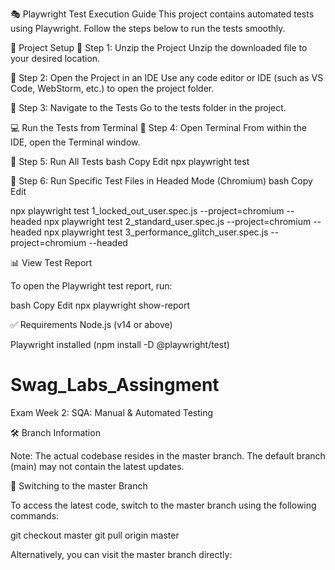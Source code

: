 🎭 Playwright Test Execution Guide
This project contains automated tests using Playwright. Follow the steps below to run the tests smoothly.

📁 Project Setup
🔹 Step 1: Unzip the Project
Unzip the downloaded file to your desired location.

🔹 Step 2: Open the Project in an IDE
Use any code editor or IDE (such as VS Code, WebStorm, etc.) to open the project folder.

🔹 Step 3: Navigate to the Tests
Go to the tests folder in the project.

💻 Run the Tests from Terminal
🔹 Step 4: Open Terminal
From within the IDE, open the Terminal window.

🔹 Step 5: Run All Tests
bash
Copy
Edit
npx playwright test

🔹 Step 6: Run Specific Test Files in Headed Mode (Chromium)
bash
Copy
Edit

npx playwright test 1_locked_out_user.spec.js --project=chromium --headed
npx playwright test 2_standard_user.spec.js --project=chromium --headed
npx playwright test 3_performance_glitch_user.spec.js --project=chromium --headed

📊 View Test Report


To open the Playwright test report, run:

bash
Copy
Edit
npx playwright show-report

✅ Requirements
Node.js (v14 or above)

Playwright installed (npm install -D @playwright/test)

# Swag_Labs_Assingment
Exam Week 2: SQA: Manual &amp; Automated Testing

🛠 Branch Information

Note: The actual codebase resides in the master branch. The default branch (main) may not contain the latest updates.

🔄 Switching to the master Branch

To access the latest code, switch to the master branch using the following commands:

git checkout master
git pull origin master

Alternatively, you can visit the master branch directly:


